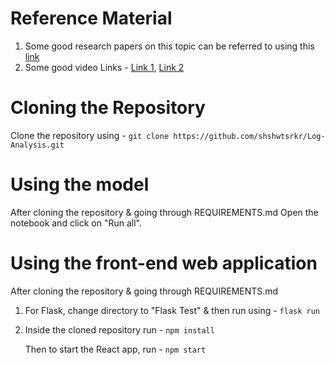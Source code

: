 # Reference Material
1. Some good research papers on this topic can be referred to using this [link](https://drive.google.com/drive/folders/1JzQ7kUCgwe1pqnqD00JPZhNe8qKM2TI8)
2. Some good video Links -
[Link 1](https://www.youtube.com/watch?v=MpYB4Qcl570), 
[Link 2](https://www.youtube.com/watch?v=OBHtu285aqE)

# Cloning the Repository
Clone the repository using - 
  ```git clone https://github.com/shshwtsrkr/Log-Analysis.git```
  
# Using the model
After cloning the repository & going through REQUIREMENTS.md
Open the notebook and click on "Run all".

# Using the front-end web application
After cloning the repository & going through REQUIREMENTS.md
1. For Flask, change directory to "Flask Test" & then run using - 
    ```flask run```
2. Inside the cloned repository run -
    ```npm install```
    
   Then to start the React app, run - 
    ```npm start```
